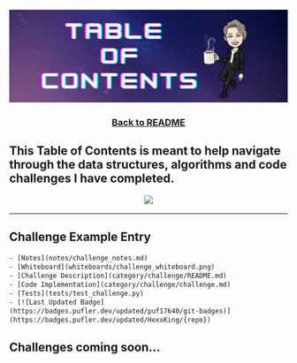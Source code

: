 ![table of contents img](./assets/tableofcontents.png)

<h3 align="center"><a href="./README.md">Back to README</a><h3>

## This Table of Contents is meant to help navigate through the data structures, algorithms and code challenges I have completed.

<p align="center">
<img src="https://badges.pufler.dev/updated/HexxKing/data_structures_and_algorithms/" width="225px">
</p>

-----------------------------------------------

  <!-- category = data structures or code challenge -->
## Challenge Example Entry
	- [Notes](notes/challenge_notes.md)
	- [Whiteboard](whiteboards/challenge_whiteboard.png)
	- [Challenge Description](category/challenge/README.md) 
	- [Code Implementation](category/challenge/challenge.md)
	- [Tests](tests/test_challenge.py)
	- [![Last Updated Badge](https://badges.pufler.dev/updated/puf17640/git-badges)](https://badges.pufler.dev/updated/HexxKing/{repo})

## Challenges coming soon...

